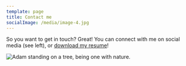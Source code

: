 ```yaml
---
template: page
title: Contact me
socialImage: /media/image-4.jpg
---
```

So you want to get in touch? Great! You can connect with me on social media (see left), or <a href="resume.pdf" target="_blank" >download my resume</a>!

![Adam standing on a tree, being one with nature.](/media/redwood.jpeg)
